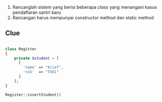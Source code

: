 1. Rancanglah sistem yang berisi beberapa _class_ yang menangani kasus pendaftaran santri baru
2. Rancangan harus mempunyai constructor method dan static method

## Clue

```php

class Register
{
    private $student = [
      [
        'name' => "Arief",
        'nik'  => "TOO1"
      ]
    ];
}

Register::insertStudent()
```
